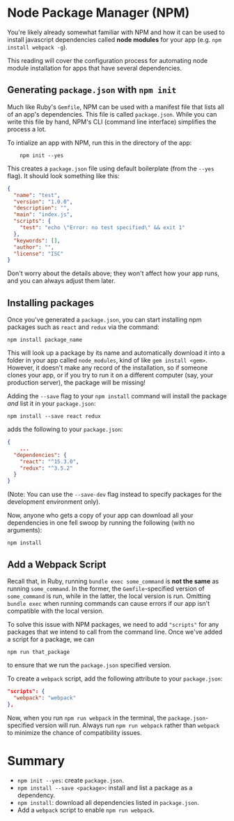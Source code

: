 # Node Package Manager (NPM)

You're likely already somewhat familiar with NPM and how it can be used to
install javascript dependencies called **node modules** for your app (e.g. `npm
install webpack -g`).

This reading will cover the configuration process for automating node module
installation for apps that have several dependencies.

## Generating `package.json` with `npm init`

Much like Ruby's `Gemfile`, NPM can be used with a manifest file that lists all
of an app's dependencies. This file is called `package.json`. While you can
 write this file by hand, NPM's CLI (command line interface) simplifies
the process a lot.

To intialize an app with NPM, run this in the directory of the app: 

```
	npm init --yes
``` 

This creates a `package.json` file using default boilerplate (from the `--yes` flag). It should look something like this: 

```json
{
  "name": "test",
  "version": "1.0.0",
  "description": "",
  "main": "index.js",
  "scripts": {
    "test": "echo \"Error: no test specified\" && exit 1"
  },
  "keywords": [],
  "author": "",
  "license": "ISC"
}
```

Don't worry about the details above; they won't affect how your app runs, and
you can always adjust them later.

## Installing packages

Once you've generated a `package.json`, you can start installing npm packages such as `react` and `redux` via the command:

```
npm install package_name
```

This will look up a package by its name and automatically download it into a
folder in your app called `node_modules`, kind of like `gem install <gem>`.
However, it doesn't make any record of the installation, so if someone clones
your app, or if you try to run it on a different computer (say, your production
server), the package will be missing!

Adding the `--save` flag to your `npm install` command will install the package
*and* list it in your `package.json`:

```
npm install --save react redux
```

adds the following to your `package.json`:

```json
{
	...
  "dependencies": {
    "react": "^15.3.0",
    "redux": "^3.5.2"
  }
}
```

(Note: You can use the `--save-dev` flag instead to specify packages for the development environment only).

Now, anyone who gets a copy of your app can download all your dependencies in
one fell swoop by running the following (with no arguments):

```
npm install
```


## Add a Webpack Script

Recall that, in Ruby, running `bundle exec some_command` is **not the same** as running `some_command`. In the former, the `Gemfile`-specified version of `some_command` is run, while in the latter, the local version is run. Omitting `bundle exec` when running commands can cause errors if our app isn't compatible with the local version.

To solve this issue with NPM packages, we need to add `"scripts"` for any packages that we intend to call from the command line. Once we've added a script for a package, we can 

```
npm run that_package
```

to ensure that we run the `package.json` specified version.

To create a `webpack` script, add the following attribute to your `package.json`:

```json
"scripts": {
  "webpack": "webpack"
},
```

Now, when you run `npm run webpack` in the terminal, the `package.json`-specified
version will run. Always run `npm run webpack` rather than `webpack` to minimize
the chance of compatibility issues.

# Summary

- `npm init --yes`:  create `package.json`.
- `npm install --save <package>`: install and list a package as a dependency.
- `npm install`: download all dependencies listed in `package.json`.
- Add a `webpack` script to enable `npm run webpack`.
